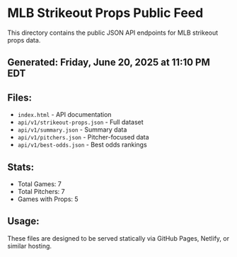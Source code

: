 # MLB Strikeout Props Public Feed

This directory contains the public JSON API endpoints for MLB strikeout props data.

## Generated: Friday, June 20, 2025 at 11:10 PM EDT

## Files:
- `index.html` - API documentation
- `api/v1/strikeout-props.json` - Full dataset
- `api/v1/summary.json` - Summary data
- `api/v1/pitchers.json` - Pitcher-focused data  
- `api/v1/best-odds.json` - Best odds rankings

## Stats:
- Total Games: 7
- Total Pitchers: 7
- Games with Props: 5

## Usage:
These files are designed to be served statically via GitHub Pages, Netlify, or similar hosting.

